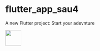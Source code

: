 # flutter_app_sau4

A new Flutter project: Start your adevnture

<img src = "https://user-images.githubusercontent.com/89622168/135611003-826fd793-3785-4576-8e97-f882986a3626.jpg" width = "50">
